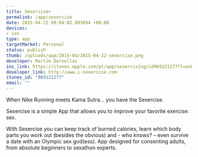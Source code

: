 ```yaml
--- 
title: Sexercise+
permalink: /app/sexercise
date: 2015-04-22 09:04:02.093894 +00:00
devices: 
- ios
type: app
targetMarket: Personal
status: publish
thumb: /uploads/app/2015-04/2015-04-22-sexercise.png
developer: Martim Dornellas
ios_link: https://itunes.apple.com/pt/app/sexercising/id969121277?l=en&mt=8
developer_link: http://www.i-sexercise.com
itunes_id: "969121277"
email: ""
---
```


When Nike Running meets Kama Sutra… you have the Sexercise.

Sexercise is a simple App that allows you to improve your favorite exercise: sex.

With Sexercise you can keep track of burned calories, learn which body parts you work out (besides the obvious) and - who knows? – even survive a date with an Olympic sex god(ess).
App designed for consenting adults, from absolute beginners to sexathon experts.
